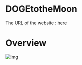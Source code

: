 ﻿# DOGEtotheMoon
The URL of the website : [here](https://dogecoinetothemoon.herokuapp.com/)

# Overview
![img](https://media.discordapp.net/attachments/701530343932690522/834441387122491402/unknown.png?width=768&height=328)
